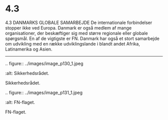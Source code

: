 # 4.3

4.3 
DANMARKS GLOBALE 
SAMARBEJDE
De internationale forbindelser stopper ikke ved Europa. Danmark er også 
medlem af mange organisationer, der beskæftiger sig med større regionale 
eller globale spørgsmål. En af de vigtigste er FN. Danmark har også et stort 
samarbejde om udvikling med en række udviklingslande i blandt andet Afrika, 
Latinamerika og Asien.


---

<!-- Figures extracted from nearby pages -->

.. figure:: ../images/image_p130_1.jpeg

   :alt: Sikkerhedsrådet.

   Sikkerhedsrådet.

.. figure:: ../images/image_p131_1.jpeg

   :alt: FN-flaget.

   FN-flaget.
